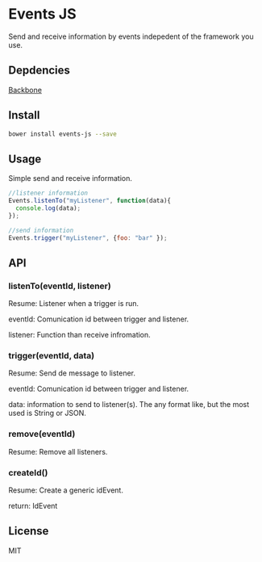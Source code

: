 # Events JS

Send and receive information by events indepedent of the framework you use.

## Depdencies

  [Backbone](http://ivannikolic.com)

## Install

```sh
bower install events-js --save
```

## Usage

Simple send and receive information. 

```js
//listener information
Events.listenTo("myListener", function(data){
  console.log(data);
});

//send information
Events.trigger("myListener", {foo: "bar" });
```

## API

### listenTo(eventId, listener)

Resume: Listener when a trigger is run.

eventId: Comunication id between trigger and listener.

listener: Function than receive infromation.
 

### trigger(eventId, data)

Resume: Send de message to listener.

eventId: Comunication id between trigger and listener.

data: information to send to listener(s). The any format like, but the most used is String or JSON.

### remove(eventId)

Resume: Remove all listeners.

### createId()

Resume: Create a generic idEvent.

return: IdEvent



## License

MIT
